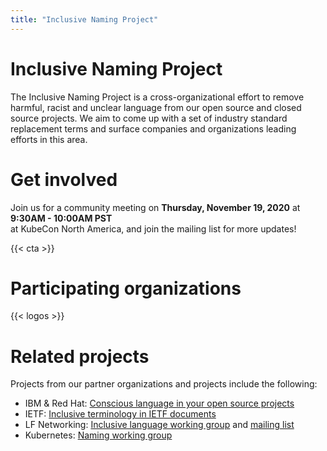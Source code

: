 ```yaml
---
title: "Inclusive Naming Project"
---
```


# Inclusive Naming Project

The Inclusive Naming Project is a cross-organizational effort to remove harmful, racist and unclear language from our open source and closed source projects. We aim to come up with a set of industry standard replacement terms and surface companies and organizations leading efforts in this area. 

# Get involved

Join us for a community meeting on **Thursday, November 19, 2020** at **9:30AM - 10:00AM PST**   
at KubeCon North America, and join the mailing list for more updates!

{{< cta >}}

# Participating organizations 

{{< logos >}}

# Related projects

Projects from our partner organizations and projects include the following:

* IBM & Red Hat: [Conscious language in your open source projects](https://github.com/conscious-lang/conscious-lang-docs)
* IETF: [Inclusive terminology in IETF documents](https://github.com/ietf/terminology)
* LF Networking: [Inclusive language working group](https://wiki.lfnetworking.org/display/LN/Inclusive+Language+Initiative) and [mailing list](https://lists.lfnetworking.org/g/inclusive-lang-wg)
* Kubernetes: [Naming working group](https://github.com/kubernetes/community/tree/master/wg-naming)
